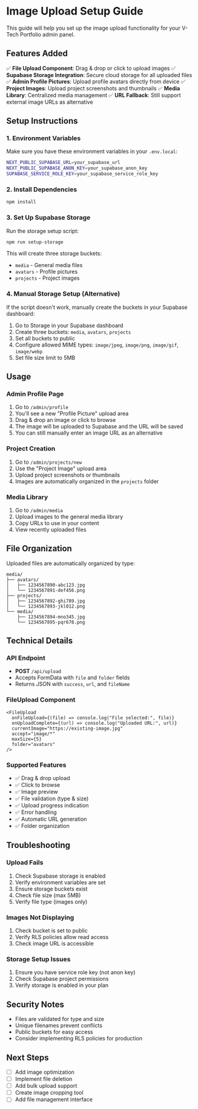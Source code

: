 # Image Upload Setup Guide

This guide will help you set up the image upload functionality for your V-Tech Portfolio admin panel.

## Features Added

✅ **File Upload Component**: Drag & drop or click to upload images
✅ **Supabase Storage Integration**: Secure cloud storage for all uploaded files
✅ **Admin Profile Pictures**: Upload profile avatars directly from device
✅ **Project Images**: Upload project screenshots and thumbnails
✅ **Media Library**: Centralized media management
✅ **URL Fallback**: Still support external image URLs as alternative

## Setup Instructions

### 1. Environment Variables

Make sure you have these environment variables in your `.env.local`:

```bash
NEXT_PUBLIC_SUPABASE_URL=your_supabase_url
NEXT_PUBLIC_SUPABASE_ANON_KEY=your_supabase_anon_key
SUPABASE_SERVICE_ROLE_KEY=your_supabase_service_role_key
```

### 2. Install Dependencies

```bash
npm install
```

### 3. Set Up Supabase Storage

Run the storage setup script:

```bash
npm run setup-storage
```

This will create three storage buckets:

- `media` - General media files
- `avatars` - Profile pictures
- `projects` - Project images

### 4. Manual Storage Setup (Alternative)

If the script doesn't work, manually create the buckets in your Supabase dashboard:

1. Go to Storage in your Supabase dashboard
2. Create three buckets: `media`, `avatars`, `projects`
3. Set all buckets to public
4. Configure allowed MIME types: `image/jpeg`, `image/png`, `image/gif`, `image/webp`
5. Set file size limit to 5MB

## Usage

### Admin Profile Page

1. Go to `/admin/profile`
2. You'll see a new "Profile Picture" upload area
3. Drag & drop an image or click to browse
4. The image will be uploaded to Supabase and the URL will be saved
5. You can still manually enter an image URL as an alternative

### Project Creation

1. Go to `/admin/projects/new`
2. Use the "Project Image" upload area
3. Upload project screenshots or thumbnails
4. Images are automatically organized in the `projects` folder

### Media Library

1. Go to `/admin/media`
2. Upload images to the general media library
3. Copy URLs to use in your content
4. View recently uploaded files

## File Organization

Uploaded files are automatically organized by type:

```
media/
├── avatars/
│   ├── 1234567890-abc123.jpg
│   └── 1234567891-def456.png
├── projects/
│   ├── 1234567892-ghi789.jpg
│   └── 1234567893-jkl012.png
└── media/
    ├── 1234567894-mno345.jpg
    └── 1234567895-pqr678.png
```

## Technical Details

### API Endpoint

- **POST** `/api/upload`
- Accepts FormData with `file` and `folder` fields
- Returns JSON with `success`, `url`, and `fileName`

### FileUpload Component

```tsx
<FileUpload
  onFileUpload={(file) => console.log("File selected:", file)}
  onUploadComplete={(url) => console.log("Uploaded URL:", url)}
  currentImage="https://existing-image.jpg"
  accept="image/*"
  maxSize={5}
  folder="avatars"
/>
```

### Supported Features

- ✅ Drag & drop upload
- ✅ Click to browse
- ✅ Image preview
- ✅ File validation (type & size)
- ✅ Upload progress indication
- ✅ Error handling
- ✅ Automatic URL generation
- ✅ Folder organization

## Troubleshooting

### Upload Fails

1. Check Supabase storage is enabled
2. Verify environment variables are set
3. Ensure storage buckets exist
4. Check file size (max 5MB)
5. Verify file type (images only)

### Images Not Displaying

1. Check bucket is set to public
2. Verify RLS policies allow read access
3. Check image URL is accessible

### Storage Setup Issues

1. Ensure you have service role key (not anon key)
2. Check Supabase project permissions
3. Verify storage is enabled in your plan

## Security Notes

- Files are validated for type and size
- Unique filenames prevent conflicts
- Public buckets for easy access
- Consider implementing RLS policies for production

## Next Steps

- [ ] Add image optimization
- [ ] Implement file deletion
- [ ] Add bulk upload support
- [ ] Create image cropping tool
- [ ] Add file management interface
